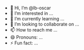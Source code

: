 - 👋 Hi, I’m @lb-oscar
- 👀 I’m interested in ...
- 🌱 I’m currently learning ...
- 💞️ I’m looking to collaborate on ...
- 📫 How to reach me ...
- 😄 Pronouns: ...
- ⚡ Fun fact: ...

<!---
lb-oscar/lb-oscar is a ✨ special ✨ repository because its `README.md` (this file) appears on your GitHub profile.
You can click the Preview link to take a look at your changes.
--->
